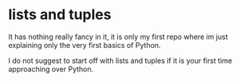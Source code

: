 # lists and tuples
It has nothing really fancy in it, it is only my first repo where im just explaining only the very first basics of Python.

I do not suggest to start off with lists and tuples if it is your first time approaching over Python.
